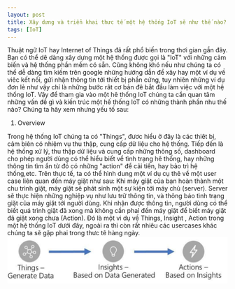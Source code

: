 ```yaml
---
layout: post
title: Xây dưng và triển khai thưc tế một hệ thống IoT sẽ như thế nào? 
tags: [IoT]
---
```


Thuật ngữ IoT hay Internet of Things đã rất phổ biến trong thơi gian gần đây. Bạn có thể dê dàng xây dựng một hệ thống được gọi là "IoT" với những cảm biến
và hệ thống phần mềm có sẵn. Cũng không khó nếu như chúng ta có thể dễ dàng tìm kiếm trên google những hướng dẫn để xây hay một ví dụ về viêc kết nối, gửi nhận thông tin tới thiết bị phần cứng, tuy nhiên những ví dụ đơn lẻ như vậy chỉ là những bước rât cơ bản đê bắt đầu làm việc với một hệ thống IoT. Vậy để tham gia vào một hê thống IoT chúng ta cần quan tâm những vấn đề gì và kiến trúc một hế thống IoT có những thành phần nhu thế nào? Chúng ta hãy xem nhưng yếu tố sau:

1. Overview 

Trong hệ thống IoT chúng ta có "Things", đươc hiểu ở đây là các thiêt bị, cảm biên có nhiệm vụ thu thập, cung cấp dữ liệu cho hệ thống. Tiếp đến là hệ thống xử lý, thu thập dữ liệu và cung cấp những thông số, dashboard cho phép người dùng có thể hiểu biết về tình trạng hê thống, hay những thông tin tìm ẩn
từ đó có những "action" để cải tiến, hay bảo trì hệ thống,etc. Trên thực tế, ta có thể hình dung một ví dụ cụ thê về một user case liên quan đến máy giặt như sau:
Khi máy giặt của bạn hoàn thành một chu trình giặt, máy giặt sẽ phát sinh một sự kiện tới máy chủ (server). Server sẽ thực hiện những nghiệp vụ như lưu trữ thông tin, và thông báo tình trạng giặt của máy giặt tới người dùng. Khi nhận được thông tin, người dùng có thể biết quá trình giặt đã xong mà không cần phaỉ đến máy giặt để biết máy giặt đã giặt xong chưa (Action). Đó là một vi dụ về Things, Insight , Action trong một hệ thống IoT dưới đây, ngoài ra thì còn rất nhiêu các usercases khác chúng ta sẽ gặp phai trong thưc tê hàng ngày.
![IoT_1](/img/Screen_IoT1.png "IoT_1")
